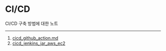 # CI/CD

CI/CD 구축 방법에 대한 노트

---

1. [cicd_github_action.md](./cicd_github_action.md)
2. [cicd_jenkins_jar_aws_ec2](./cicd_jenkins_jar_aws_ec2.md)
